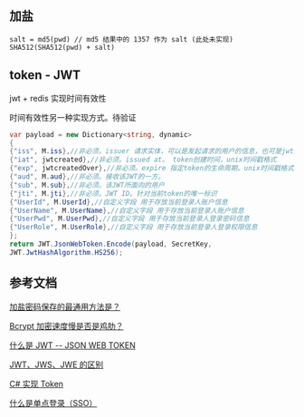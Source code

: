 
## 加盐

```
salt = md5(pwd) // md5 结果中的 1357 作为 salt (此处未实现)
SHA512(SHA512(pwd) + salt)

```

## token - JWT

jwt + redis 实现时间有效性

时间有效性另一种实现方式。待验证

```c#
var payload = new Dictionary<string, dynamic>
{
{"iss", M.iss},//非必须。issuer 请求实体，可以是发起请求的用户的信息，也可是jwt的签发者。
{"iat", jwtcreated},//非必须。issued at。 token创建时间，unix时间戳格式
{"exp", jwtcreatedOver},//非必须。expire 指定token的生命周期。unix时间戳格式
{"aud", M.aud},//非必须。接收该JWT的一方。
{"sub", M.sub},//非必须。该JWT所面向的用户
{"jti", M.jti},//非必须。JWT ID。针对当前token的唯一标识
{"UserId", M.UserId},//自定义字段 用于存放当前登录人账户信息
{"UserName", M.UserName},//自定义字段 用于存放当前登录人账户信息
{"UserPwd", M.UserPwd},//自定义字段 用于存放当前登录人登录密码信息
{"UserRole", M.UserRole},//自定义字段 用于存放当前登录人登录权限信息
};
return JWT.JsonWebToken.Encode(payload, SecretKey,
JWT.JwtHashAlgorithm.HS256);

```

## 参考文档

[加盐密码保存的最通用方法是？](https://www.zhihu.com/question/20299384)

[Bcrypt 加密速度慢是否是鸡肋？](https://www.php.cn/php-weizijiaocheng-105725.html)

[什么是 JWT -- JSON WEB TOKEN](https://www.jianshu.com/p/576dbf44b2ae)

[JWT、JWS、JWE 的区别](https://cloud.tencent.com/developer/article/1460770)

[C# 实现 Token](https://www.cnblogs.com/ckfuture/p/14516741.html)

[什么是单点登录（SSO）](https://zhuanlan.zhihu.com/p/66037342)

